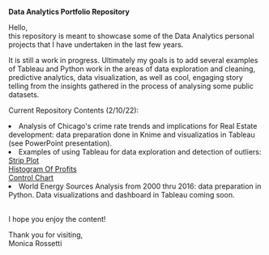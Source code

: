 <b>Data Analytics Portfolio Repository</b>

<p> Hello, <br/>
this repository is meant to showcase some of the Data Analytics personal projects that I have undertaken in the last few years.<br/> 
<p>It is still a work in progress. Ultimately my goals is to add several examples of Tableau and Python work in the areas of data exploration and cleaning, predictive analytics, data visualization, as well as cool, engaging story telling from the insights gathered in the process of analysing some public datasets.
  
<p>Current Repository Contents (2/10/22):
   <li> Analysis of Chicago's crime rate trends and implications for Real Estate development: data preparation done in Knime and visualizatios in Tableau (see PowerPoint presentation).</li>
  <li> Examples of using Tableau for data exploration and detection of outliers: 
     <br><a href="https://public.tableau.com/app/profile/monica.rossetti/viz/DetectingOutliers_16454693254450/StripPlot?publish=yes">Strip Plot</a>  
     <br><a href="https://public.tableau.com/app/profile/monica.rossetti/viz/DetectingOutliers_16454693254450/HistogramofProfit?publish=yes">Histogram Of Profits</a> 
     <br><A href="https://public.tableau.com/app/profile/monica.rossetti/viz/OutliersExploration-ControlChart/ControlChart?publish=yes">Control Chart</a>  
   </li>
   <li> World Energy Sources Analysis from 2000 thru 2016: data preparation in Python. Data visualizations and dashboard in Tableau coming soon.</li>
<BR/>
<p>I hope you enjoy the content! <br/>
<p>Thank you for visiting,<br/> 
Monica Rossetti
